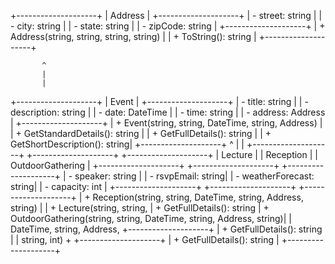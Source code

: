 +--------------------+
|      Address       |
+--------------------+
| - street: string   |
| - city: string     |
| - state: string    |
| - zipCode: string  |
+--------------------+
| + Address(string, string, string, string) |
| + ToString(): string |
+--------------------+

           ^
           |
           |
+--------------------+
|      Event         |
+--------------------+
| - title: string    |
| - description: string |
| - date: DateTime   |
| - time: string     |
| - address: Address |
+--------------------+
| + Event(string, string, DateTime, string, Address) |
| + GetStandardDetails(): string |
| + GetFullDetails(): string     |
| + GetShortDescription(): string|
+--------------------+
           ^
           |
           |
+--------------------+          +--------------------+         +--------------------+
|      Lecture      |          |     Reception      |         |  OutdoorGathering  |
+--------------------+          +--------------------+         +--------------------+
| - speaker: string  |          | - rsvpEmail: string|         | - weatherForecast: string|
| - capacity: int    |          +--------------------+         +--------------------+
+--------------------+          | + Reception(string, string, DateTime, string, Address, string) |
| + Lecture(string, string,     | + GetFullDetails(): string       | + OutdoorGathering(string, string, DateTime, string, Address, string)|
|   DateTime, string, Address,  +--------------------+             | + GetFullDetails(): string  |
|   string, int)                +                                 +--------------------+
| + GetFullDetails(): string    |
+--------------------+
